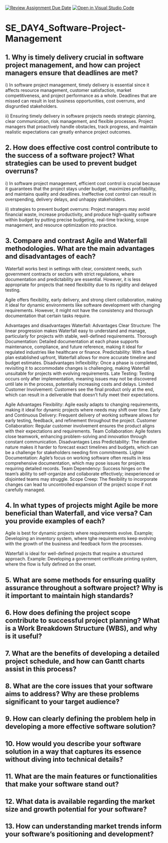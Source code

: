 [![Review Assignment Due Date](https://classroom.github.com/assets/deadline-readme-button-22041afd0340ce965d47ae6ef1cefeee28c7c493a6346c4f15d667ab976d596c.svg)](https://classroom.github.com/a/9pw6JKcu)
[![Open in Visual Studio Code](https://classroom.github.com/assets/open-in-vscode-2e0aaae1b6195c2367325f4f02e2d04e9abb55f0b24a779b69b11b9e10269abc.svg)](https://classroom.github.com/online_ide?assignment_repo_id=18438934&assignment_repo_type=AssignmentRepo)
# SE_DAY4_Software-Project-Management
## 1. Why is timely delivery crucial in software project management, and how can project managers ensure that deadlines are met?

i) In software project management, timely delivery is essential since it affects resource management, customer satisfaction, market competitiveness, and project performance as a whole. Deadlines that are missed can result in lost business opportunities, cost overruns, and disgruntled stakeholders.

ii) Ensuring timely delivery in software projects needs strategic planning, clear communication, risk management, and flexible processes. Project managers that proactively handle obstacles, track progress, and maintain realistic expectations can greatly enhance project outcomes.

## 2. How does effective cost control contribute to the success of a software project? What strategies can be used to prevent budget overruns?

i) In software project management, efficient cost control is crucial because it guarantees that the project stays under budget, maximizes profitability, and maintains quality and deadlines. Ineffective cost control can result in overspending, delivery delays, and unhappy stakeholders.

ii) strategies to prevent budget overruns: Project managers may avoid financial waste, increase productivity, and produce high-quality software within budget by putting precise budgeting, real-time tracking, scope management, and resource optimization into practice.

## 3. Compare and contrast Agile and Waterfall methodologies. What are the main advantages and disadvantages of each?

Waterfall works best in settings with clear, consistent needs, such government contracts or sectors with strict regulations, where documentation and predictability are essential. However, it is less appropriate for projects that need flexibility due to its rigidity and delayed testing. 

Agile offers flexibility, early delivery, and strong client collaboration, making it ideal for dynamic environments like software development with changing requirements. However, it might not have the consistency and thorough documentation that certain tasks require. 

Advantages and disadvantages
Waterfall:
Advantages
Clear Structure: The linear progression makes Waterfall easy to understand and manage, particularly for projects with stable, well-defined requirements.
Thorough Documentation: Detailed documentation at each phase supports maintenance, compliance, and future reference, making it ideal for regulated industries like healthcare or finance.
Predictability: With a fixed plan established upfront, Waterfall allows for more accurate timeline and budget estimates.
Disadvantages
Inflexibility: Once a phase is completed, revisiting it to accommodate changes is challenging, making Waterfall unsuitable for projects with evolving requirements.
Late Testing: Testing occurs only after implementation, meaning issues may not be discovered until late in the process, potentially increasing costs and delays.
Limited Customer Involvement: Customers see the final product only at the end, which can result in a deliverable that doesn’t fully meet their expectations.

Agile
Advantages
Flexibility: Agile easily adapts to changing requirements, making it ideal for dynamic projects where needs may shift over time.
Early and Continuous Delivery: Frequent delivery of working software allows for early testing, feedback, and refinement throughout the project.
Customer Collaboration: Regular customer involvement ensures the product aligns with their expectations and requirements.
Team Collaboration: Agile fosters close teamwork, enhancing problem-solving and innovation through constant communication.
Disadvantages
Less Predictability: The iterative nature makes it harder to forecast exact timelines and budgets, which can be a challenge for stakeholders needing firm commitments.
Lighter Documentation: Agile’s focus on working software often results in less comprehensive documentation, which may pose issues for projects requiring detailed records.
Team Dependency: Success hinges on the team’s ability to self-organize and collaborate effectively; inexperienced or disjointed teams may struggle.
Scope Creep: The flexibility to incorporate changes can lead to uncontrolled expansion of the project scope if not carefully managed.

## 4. In what types of projects might Agile be more beneficial than Waterfall, and vice versa? Can you provide examples of each?

Agile is best for dynamic projects where requirements evolve. Example;  Developing an inventory system, where tghe requirements keep evolving with the growth of the business and feedback form the processes.

Waterfall is ideal for well-defined projects that require a structured approach. Example: Developing a government certificate printing system, where the flow is fully defined on the onset.

## 5. What are some methods for ensuring quality assurance throughout a software project? Why is it important to maintain high standards?
## 6. How does defining the project scope contribute to successful project planning? What is a Work Breakdown Structure (WBS), and why is it useful?
## 7. What are the benefits of developing a detailed project schedule, and how can Gantt charts assist in this process?
## 8. What are the core issues that your software aims to address? Why are these problems significant to your target audience?
## 9. How can clearly defining the problem help in developing a more effective software solution?
## 10. How would you describe your software solution in a way that captures its essence without diving into technical details?
## 11. What are the main features or functionalities that make your software stand out?
## 12. What data is available regarding the market size and growth potential for your software?
## 13. How can understanding market trends inform your software’s positioning and development?
